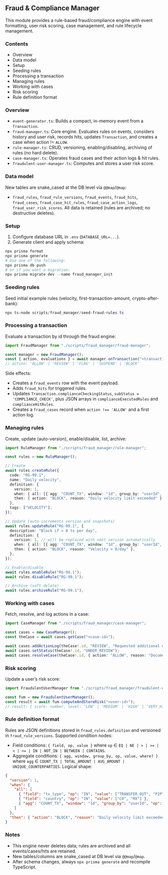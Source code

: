 ## Fraud & Compliance Manager

This module provides a rule-based fraud/compliance engine with event formatting, user risk scoring, case management, and rule lifecycle management.

### Contents
- Overview
- Data model
- Setup
- Seeding rules
- Processing a transaction
- Managing rules
- Working with cases
- Risk scoring
- Rule definition format

### Overview
- `event-generator.ts`: Builds a compact, in-memory event from a `Transaction`.
- `fraud-manager.ts`: Core engine. Evaluates rules on events, considers history and user risk, records hits, updates `Transaction`, and creates a case when action != `ALLOW`.
- `rule-manager.ts`: CRUD, versioning, enabling/disabling, archiving of rules (no hard delete).
- `case-manager.ts`: Operates fraud cases and their action logs & hit rules.
- `fraudulent-user-manager.ts`: Computes and stores a user risk score.

### Data model
New tables are snake_cased at the DB level via `@@map`/`@map`:
- `fraud_rules`, `fraud_rule_versions`, `fraud_events`, `fraud_hits`, `fraud_cases`, `fraud_case_hit_rules`, `fraud_case_action_logs`, `fraud_user_risk_scores`.
All data is retained (rules are archived; no destructive deletes).

### Setup
1) Configure database URL in `.env` (`DATABASE_URL=...`).
2) Generate client and apply schema:
```powershell
npx prisma format
npx prisma generate
# Use one of the following:
npx prisma db push
# or if you want a migration:
npx prisma migrate dev --name fraud_manager_init
```

### Seeding rules
Seed initial example rules (velocity, first-transaction-amount, crypto-after-bank):
```powershell
npx ts-node scripts/fraud_manager/seed-fraud-rules.ts
```

### Processing a transaction
Evaluate a transaction by id through the fraud engine:
```ts
import FraudManager from "./scripts/fraud_manager/fraud-manager";

const manager = new FraudManager();
const { action, evaluations } = await manager.onTransaction("<transaction-id>");
// action: 'ALLOW' | 'REVIEW' | 'FLAG' | 'SUSPEND' | 'BLOCK'
```
Side effects:
- Creates a `fraud_events` row with the event payload.
- Adds `fraud_hits` for triggered rules.
- Updates `Transaction.complianceCheckingStatus`, `subStatus = 'COMPLIANCE_CHECK'`, plus JSON arrays in `complianceExecutedRules` and `complianceHitRules`.
- Creates a `fraud_cases` record when `action !== 'ALLOW'` and a first action log.

### Managing rules
Create, update (auto-version), enable/disable, list, archive:
```ts
import RuleManager from "./scripts/fraud_manager/rule-manager";

const rules = new RuleManager();

// Create
await rules.createRule({
  code: "RG-99.1",
  name: "Daily velocity",
  definition: {
    version: 1,
    when: { all: [{ agg: "COUNT_TX", window: "1d", group_by: "userId", op: ">", value: 10 }] },
    then: { action: "BLOCK", reason: "Daily velocity limit exceeded" },
  },
  tags: ["VELOCITY"],
});

// Update (auto-increments version and snapshots)
await rules.updateRule("RG-99.1", {
  description: "Block if > 8 tx per day",
  definition: {
    version: 1, // will be replaced with next version automatically
    when: { all: [{ agg: "COUNT_TX", window: "1d", group_by: "userId", op: ">", value: 8 }] },
    then: { action: "BLOCK", reason: "Velocity > 8/day" },
  },
});

// Enable/disable
await rules.enableRule("RG-99.1");
await rules.disableRule("RG-99.1");

// Archive (soft delete)
await rules.archiveRule("RG-99.1");
```

### Working with cases
Fetch, resolve, and log actions in a case:
```ts
import CaseManager from "./scripts/fraud_manager/case-manager";

const cases = new CaseManager();
const theCase = await cases.getCase("<case-id>");

await cases.addActionLog(theCase!.id, "REVIEW", "Requested additional documents", "<system-user-id>");
await cases.setStatus(theCase!.id, "UNDER_REVIEW");
await cases.resolveCase(theCase!.id, { action: "ALLOW", reason: "Documents verified" });
```

### Risk scoring
Update a user’s risk score:
```ts
import FraudulentUserManager from "./scripts/fraud_manager/fraudulent-user-manager";

const fum = new FraudulentUserManager();
const result = await fum.computeAndStoreRisk("<user-id>");
// result: { score: number, level: 'LOW' | 'MEDIUM' | 'HIGH' | 'VERY_HIGH' }
```

### Rule definition format
Rules are JSON definitions stored in `fraud_rules.definition` and versioned in `fraud_rule_versions`.
Supported condition nodes:
- Field conditions: `{ field, op, value }` where `op` ∈ `EQ | NE | > | >= | < | <= | IN | NOT_IN | BETWEEN | CONTAINS`.
- Aggregate conditions: `{ agg, window, group_by, op, value, where? }` where `agg` ∈ `COUNT_TX | TOTAL_AMOUNT | AVG_AMOUNT | UNIQUE_COUNTERPARTIES`.
Logical shape:
```json
{
  "version": 1,
  "when": {
    "all": [
      { "field": "tx_type", "op": "IN", "value": ["TRANSFER_OUT", "P2P"] },
      { "field": "country", "op": "IN", "value": ["CO", "MX"] },
      { "agg": "COUNT_TX", "window": "1d", "group_by": "userId", "op": ">", "value": 10 }
    ]
  },
  "then": { "action": "BLOCK", "reason": "Daily velocity limit exceeded" }
}
```

### Notes
- This engine never deletes data; rules are archived and all events/cases/hits are retained.
- New tables/columns are snake_cased at DB level via `@@map`/`@map`.
- After schema changes, always `npx prisma generate` and recompile TypeScript.



